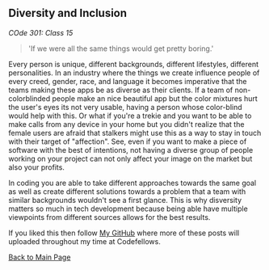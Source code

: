 ## Diversity and Inclusion

*COde 301: Class 15*

>'If we were all the same things would get pretty boring.'

Every person is unique, different backgrounds, different lifestyles, different personalities. In an industry where the things we create influence people of every creed, gender, race, and language it becomes imperative that the teams making these apps be as diverse as their clients. If a team of non-colorblinded people make an nice beautiful app but the color mixtures hurt the user's eyes its not very usable, having a person whose color-blind would help with this. Or what if you're a trekie and you want to be able to make calls from any device in your home but you didn't realize that the female users are afraid that stalkers might use this as a way to stay in touch with their target of "affection". See, even if you want to make a piece of software with the best of intentions, not having a diverse group of people working on your project can not only affect your image on the market but also your profits. 

In coding you are able to take different approaches towards the same goal as well as create different solutions towards a problem that a team with similar backgrounds wouldn't see a first glance. This is why disversity matters so much in tech development because being able have multiple viewpoints from different sources allows for the best results.

If you liked this then follow [My GitHub](https://github.com/John-Ram) where more of these posts will uploaded throughout my time at Codefellows.

[Back to Main Page](https://john-ram.github.io/reading-notes.md/)